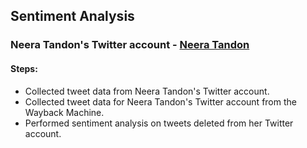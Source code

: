 ## Sentiment Analysis
### Neera Tandon's Twitter account - [Neera Tandon](https://twitter.com/neeratanden)
#### Steps:
- Collected tweet data from Neera Tandon's Twitter account.
- Collected tweet data for Neera Tandon's Twitter account from the Wayback Machine.
- Performed sentiment analysis on tweets deleted from her Twitter account. 




